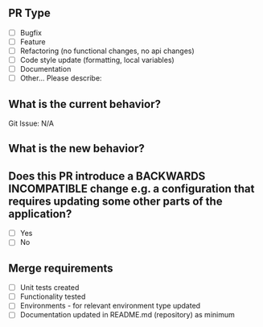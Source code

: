 ## PR Type

<!-- Please check the one that applies to this PR using "x". Choose only one -->

- [ ] Bugfix
- [ ] Feature
- [ ] Refactoring (no functional changes, no api changes)
- [ ] Code style update (formatting, local variables)
- [ ] Documentation
- [ ] Other... Please describe:

## What is the current behavior?
<!-- Please describe the current behavior that you are modifying, or link to a relevant issue/task in jira. -->

Git Issue: N/A 

## What is the new behavior?

## Does this PR introduce a **BACKWARDS INCOMPATIBLE** change e.g. a configuration that requires updating some other parts of the application?

- [ ] Yes
- [ ] No

<!-- If this PR contains a breaking change, please describe the impact and migration path for existing applications below. -->

## Merge requirements

- [ ] Unit tests created
- [ ] Functionality tested
- [ ] Environments - for relevant environment type updated
- [ ] Documentation updated in README.md (repository) as minimum